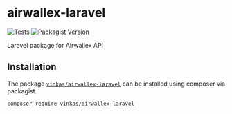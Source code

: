 # airwallex-laravel

[![Tests](https://github.com/vinkashq/airwallex-laravel/actions/workflows/tests.yml/badge.svg)](https://github.com/vinkashq/airwallex-laravel/actions/workflows/tests.yml) [![Packagist Version](https://img.shields.io/packagist/v/vinkas/airwallex-laravel?logo=packagist&logoColor=000000&label=version&labelColor=d9e0f3&color=f28d1a)](https://packagist.org/packages/vinkas/airwallex-laravel)

Laravel package for Airwallex API

## Installation

The package [`vinkas/airwallex-laravel`](https://packagist.org/packages/vinkas/airwallex-laravel) can be installed using composer via packagist.

```
composer require vinkas/airwallex-laravel
```
